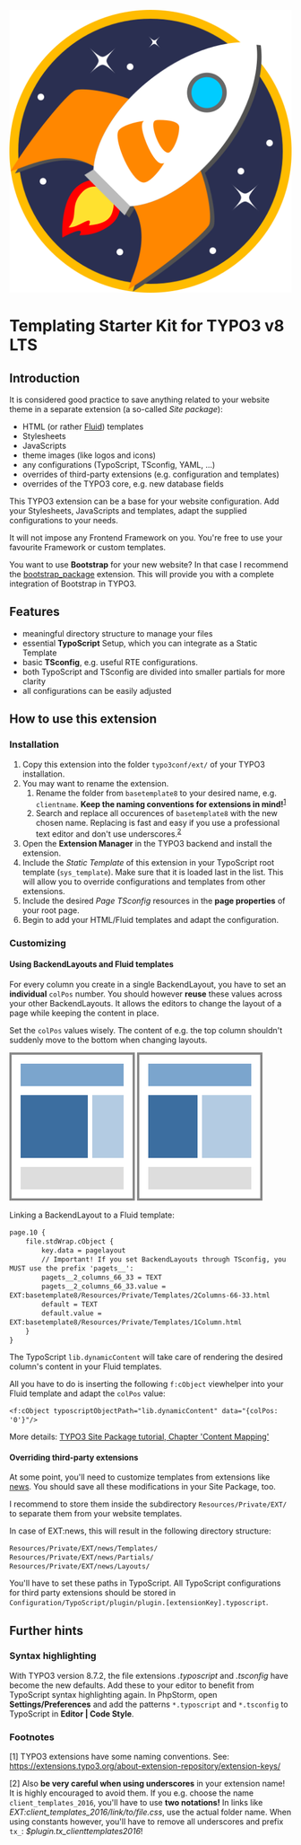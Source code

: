 ![Rocket ship symbol](Resources/Public/Icons/Extension.svg)

# Templating Starter Kit for TYPO3 v8 LTS

## Introduction 

It is considered good practice to save anything related to your website theme
in a separate extension (a so-called *Site package*):

- HTML (or rather [Fluid](https://docs.typo3.org/typo3cms/ExtbaseGuide/Fluid/Index.html)) templates
- Stylesheets
- JavaScripts
- theme images (like logos and icons)
- any configurations (TypoScript, TSconfig, YAML, ...)
- overrides of third-party extensions (e.g. configuration and templates)
- overrides of the TYPO3 core, e.g. new database fields

This TYPO3 extension can be a base for your website configuration.
Add your Stylesheets, JavaScripts and templates, adapt the supplied configurations to your needs. 

It will not impose any Frontend Framework on you. You're free to use your favourite Framework or custom templates.

You want to use **Bootstrap** for your new website? In that case I recommend the
[bootstrap_package](https://github.com/benjaminkott/bootstrap_package) extension.
This will provide you with a complete integration of Bootstrap in TYPO3.



## Features

- meaningful directory structure to manage your files
- essential **TypoScript** Setup, which you can integrate as a Static Template
- basic **TSconfig**, e.g. useful RTE configurations.
- both TypoScript and TSconfig are divided into smaller partials for more clarity
- all configurations can be easily adjusted



## How to use this extension

### Installation

1. Copy this extension into the folder `typo3conf/ext/` of your TYPO3 installation.
2. You may want to rename the extension.
    1. Rename the folder from `basetemplate8` to your desired name, e.g. `clientname`.
    **Keep the naming conventions for extensions in mind!**<sup>[1](#namingconvention)</sup>
    2. Search and replace all occurences of `basetemplate8` with the new chosen name.
    Replacing is fast and easy if you use a professional text editor and don't use underscores.<sup>[2](#underscores)</sup>
3. Open the **Extension Manager** in the TYPO3 backend and install the extension.
4. Include the *Static Template* of this extension in your TypoScript root template (`sys_template`).
   Make sure that it is loaded last in the list.
   This will allow you to override configurations and templates from other extensions.
5. Include the desired *Page TSconfig* resources in the **page properties** of your root page.
6. Begin to add your HTML/Fluid templates and adapt the configuration.



### Customizing

#### Using BackendLayouts and Fluid templates

For every column you create in a single BackendLayout, you have to set an **individual** `colPos` number.
You should however **reuse** these values across your other BackendLayouts.
It allows the editors to change the layout of a page while keeping the content in place.

Set the `colPos` values wisely. The content of e.g. the top column shouldn't suddenly move to the bottom
when changing layouts.

![BackendLayout, columns 66-33](Resources/Public/Images/BackendLayouts/BELayout_2_columns_66_33.svg)
![BackendLayout, columns 50-50](Resources/Public/Images/BackendLayouts/BELayout_2_columns_50_50.svg)

Linking a BackendLayout to a Fluid template:

````
page.10 {
    file.stdWrap.cObject {
        key.data = pagelayout
        // Important! If you set BackendLayouts through TSconfig, you MUST use the prefix 'pagets__':
        pagets__2_columns_66_33 = TEXT
        pagets__2_columns_66_33.value = EXT:basetemplate8/Resources/Private/Templates/2Columns-66-33.html
        default = TEXT
        default.value = EXT:basetemplate8/Resources/Private/Templates/1Column.html
    }
}
````

The TypoScript `lib.dynamicContent` will take care of rendering the desired column's content
in your Fluid templates.

All you have to do is inserting the following `f:cObject` viewhelper into your Fluid template
and adapt the `colPos` value:

````
<f:cObject typoscriptObjectPath="lib.dynamicContent" data="{colPos: '0'}"/>
````

More details: [TYPO3 Site Package tutorial, Chapter 'Content Mapping'](https://docs.typo3.org/typo3cms/SitePackageTutorial/ContentMapping/Index.html)


#### Overriding third-party extensions

At some point, you'll need to customize templates from extensions like [news](https://extensions.typo3.org/extension/news/).
You should save all these modifications in your Site Package, too.

I recommend to store them inside the subdirectory `Resources/Private/EXT/` to separate them from your website templates.

In case of EXT:news, this will result in the following directory structure:

````
Resources/Private/EXT/news/Templates/
Resources/Private/EXT/news/Partials/
Resources/Private/EXT/news/Layouts/
````

You'll have to set these paths in TypoScript. All TypoScript configurations for third party extensions
should be stored in `Configuration/TypoScript/plugin/plugin.[extensionKey].typoscript`.



## Further hints

### Syntax highlighting
With TYPO3 version 8.7.2, the file extensions *.typoscript* and *.tsconfig* have become the new defaults.
Add these to your editor to benefit from TypoScript syntax highlighting again.
In PhpStorm, open **Settings/Preferences** and add the patterns `*.typoscript` and `*.tsconfig` to TypoScript in **Editor | Code Style**. 


### Footnotes

<a name="namingconvention">[1]</a> TYPO3 extensions have some naming conventions.
See: https://extensions.typo3.org/about-extension-repository/extension-keys/

<a name="underscores">[2]</a> Also **be very careful when using underscores** in your extension name! It is highly encouraged to avoid them.
If you e.g. choose the name `client_templates_2016`, you'll have to use **two notations!**
In links like *EXT:client_templates_2016/link/to/file.css*, use the actual folder name.
When using constants however, you'll have to remove all underscores and prefix `tx_`: *$plugin.tx_clienttemplates2016*!
